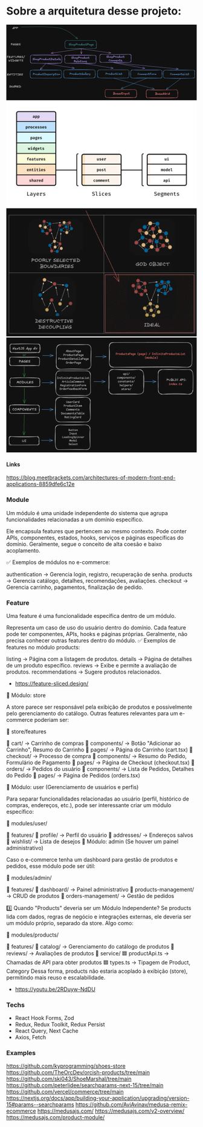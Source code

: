 # Sobre a arquitetura desse projeto:

![alt text](image-1.png)
![alt text](image-2.png)
![alt text](image-3.png)
![alt text](image-4.png)

#### Links

https://blog.meetbrackets.com/architectures-of-modern-front-end-applications-8859dfe6c12e

### Module

Um módulo é uma unidade independente do sistema que agrupa funcionalidades relacionadas a um domínio específico.

Ele encapsula features que pertencem ao mesmo contexto.
Pode conter APIs, componentes, estados, hooks, serviços e páginas específicas do domínio.
Geralmente, segue o conceito de alta coesão e baixo acoplamento.

✅ Exemplos de módulos no e-commerce:

authentication → Gerencia login, registro, recuperação de senha.
products → Gerencia catálogo, detalhes, recomendações, avaliações.
checkout → Gerencia carrinho, pagamentos, finalização de pedido.

### Feature

Uma feature é uma funcionalidade específica dentro de um módulo.

Representa um caso de uso do usuário dentro do domínio.
Cada feature pode ter componentes, APIs, hooks e páginas próprias.
Geralmente, não precisa conhecer outras features dentro do módulo.
✅ Exemplos de features no módulo products:

listing → Página com a listagem de produtos.
details → Página de detalhes de um produto específico.
reviews → Exibe e permite a avaliação de produtos.
recommendations → Sugere produtos relacionados.

- https://feature-sliced.design/

📌 Módulo: store

A store parece ser responsável pela exibição de produtos e possivelmente pelo gerenciamento do catálogo. Outras features relevantes para um e-commerce poderiam ser:

📂 store/features

📂 cart/ → Carrinho de compras
📂 components/ → Botão "Adicionar ao Carrinho", Resumo do Carrinho
📂 pages/ → Página do Carrinho (cart.tsx)
📂 checkout/ → Processo de compra
📂 components/ → Resumo do Pedido, Formulário de Pagamento
📂 pages/ → Página de Checkout (checkout.tsx)
📂 orders/ → Pedidos do usuário
📂 components/ → Lista de Pedidos, Detalhes do Pedido
📂 pages/ → Página de Pedidos (orders.tsx)

📌 Módulo: user (Gerenciamento de usuários e perfis)

Para separar funcionalidades relacionadas ao usuário (perfil, histórico de compras, endereços, etc.), pode ser interessante criar um módulo específico:

📂 modules/user/

📂 features/
📂 profile/ → Perfil do usuário
📂 addresses/ → Endereços salvos
📂 wishlist/ → Lista de desejos
📌 Módulo: admin (Se houver um painel administrativo)

Caso o e-commerce tenha um dashboard para gestão de produtos e pedidos, esse módulo pode ser útil:

📂 modules/admin/

📂 features/
📂 dashboard/ → Painel administrativo
📂 products-management/ → CRUD de produtos
📂 orders-management/ → Gestão de pedidos

3️⃣ Quando "Products" deveria ser um Módulo Independente?
Se products lida com dados, regras de negócio e integrações externas, ele deveria ser um módulo próprio, separado da store. Algo como:

📂 modules/products/

📂 features/
📂 catalog/ → Gerenciamento do catálogo de produtos
📂 reviews/ → Avaliações de produtos
📂 service/
🟦 productApi.ts → Chamadas de API para obter produtos
🟦 types.ts → Tipagem de Product, Category
Dessa forma, products não estaria acoplado à exibição (store), permitindo mais reuso e escalabilidade.

<!-- Importantes -->

- https://youtu.be/2RDuyw-NdDU

### Techs

- React Hook Forms, Zod
- Redux, Redux Toolkit, Redux Persist
- React Query, Next Cache
- Axios, Fetch

### Examples

https://github.com/kyprogramming/shoes-store
https://github.com/TheOrcDev/orcish-products/tree/main
https://github.com/ski043/ShoeMarshal/tree/main
https://github.com/peterlidee/searchparams-next-15/tree/main
https://github.com/vercel/commerce/tree/main
https://nextjs.org/docs/app/building-your-application/upgrading/version-15#params--searchparams
https://github.com/AviAvinav/medusa-remix-ecommerce
https://medusajs.com/
https://medusajs.com/v2-overview/
https://medusajs.com/product-module/
